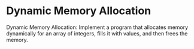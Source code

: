 # Dynamic Memory Allocation
Dynamic Memory Allocation: Implement a program that allocates memory dynamically for an array of integers, fills it with values, and then frees the memory.

